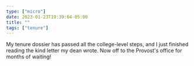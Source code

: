 ```yaml
---
type: ["micro"]
date: 2023-01-23T19:39:04-05:00
title: ""
tags: ["tenure"]
---
```

My tenure dossier has passed all the college-level steps, and I just finished reading the kind letter my dean wrote. Now off to the Provost's office for months of waiting!
